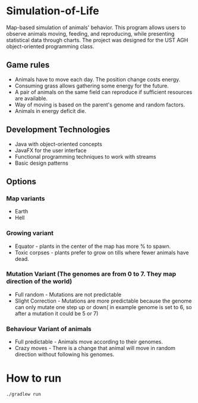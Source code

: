 # Simulation-of-Life
Map-based simulation of animals' behavior. This program allows users to observe animals moving, feeding, and reproducing, while presenting statistical data through charts. The project was designed for the UST AGH object-oriented programming class.

## Game rules
- Animals have to move each day. The position change costs energy.
- Consuming grass allows gathering some energy for the future.
- A pair of animals on the same field can reproduce if sufficient resources are available.
- Way of moving is based on the parent's genome and random factors.
- Animals in energy deficit die.

## Development Technologies
- Java with object-oriented concepts
- JavaFX for the user interface
- Functional programming techniques to work with streams
- Basic design patterns
## Options
### Map variants
- Earth 
- Hell

### Growing variant
- Equator - plants in the center of the map has more % to spawn. 
- Toxic corpses - plants prefer to grow on tills where fewer animals have dead. 

### Mutation Variant (The genomes are from 0 to 7. They map direction of the world)
- Full random  - Mutations are not predictable 
- Slight Correction - Mutations are more predictable because the genome can only mutate one step up or down( in example genome is set to 6, so after a mutation it could be 5 or 7)

### Behaviour Variant of animals
- Full predictable - Animals move according to their genomes.  
- Crazy moves - There is a change that animal will move in random direction without following his genomes. 

# How to run
```sh 
./gradlew run 
```

